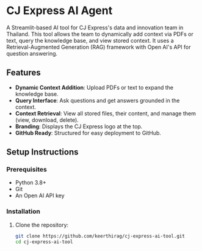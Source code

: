 # CJ Express AI Agent

A Streamlit-based AI tool for CJ Express's data and innovation team in Thailand. This tool allows the team to dynamically add context via PDFs or text, query the knowledge base, and view stored context. It uses a Retrieval-Augmented Generation (RAG) framework with Open AI's API for question answering.

## Features
- **Dynamic Context Addition**: Upload PDFs or text to expand the knowledge base.
- **Query Interface**: Ask questions and get answers grounded in the context.
- **Context Retrieval**: View all stored files, their content, and manage them (view, download, delete).
- **Branding**: Displays the CJ Express logo at the top.
- **GitHub Ready**: Structured for easy deployment to GitHub.

## Setup Instructions

### Prerequisites
- Python 3.8+
- Git
- An Open AI API key

### Installation
1. Clone the repository:
   ```bash
   git clone https://github.com/keerthirag/cj-express-ai-tool.git
   cd cj-express-ai-tool